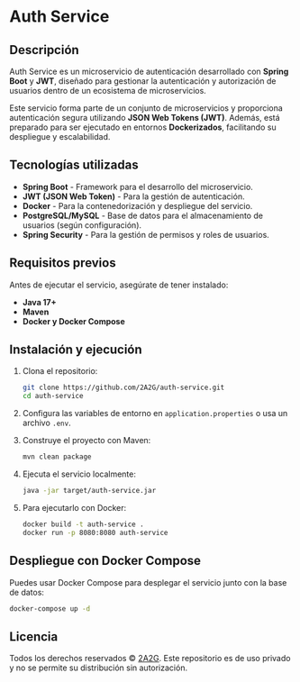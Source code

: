 # Auth Service

## Descripción

Auth Service es un microservicio de autenticación desarrollado con **Spring Boot** y **JWT**, diseñado para gestionar la
autenticación y autorización de usuarios dentro de un ecosistema de microservicios.

Este servicio forma parte de un conjunto de microservicios y proporciona autenticación segura utilizando **JSON Web
Tokens (JWT)**. Además, está preparado para ser ejecutado en entornos **Dockerizados**, facilitando su despliegue y
escalabilidad.

## Tecnologías utilizadas

- **Spring Boot** - Framework para el desarrollo del microservicio.
- **JWT (JSON Web Token)** - Para la gestión de autenticación.
- **Docker** - Para la contenedorización y despliegue del servicio.
- **PostgreSQL/MySQL** - Base de datos para el almacenamiento de usuarios (según configuración).
- **Spring Security** - Para la gestión de permisos y roles de usuarios.

## Requisitos previos

Antes de ejecutar el servicio, asegúrate de tener instalado:

- **Java 17+**
- **Maven**
- **Docker y Docker Compose**

## Instalación y ejecución

1. Clona el repositorio:

   ```bash
   git clone https://github.com/2A2G/auth-service.git
   cd auth-service
   ```

2. Configura las variables de entorno en `application.properties` o usa un archivo `.env`.

3. Construye el proyecto con Maven:

   ```bash
   mvn clean package
   ```

4. Ejecuta el servicio localmente:

   ```bash
   java -jar target/auth-service.jar
   ```

5. Para ejecutarlo con Docker:

   ```bash
   docker build -t auth-service .
   docker run -p 8080:8080 auth-service
   ```

## Despliegue con Docker Compose

Puedes usar Docker Compose para desplegar el servicio junto con la base de datos:

   ```bash
  docker-compose up -d
   ```

## Licencia

Todos los derechos reservados © [2A2G](https://github.com/2A2G). Este repositorio es de uso privado y no se permite su
distribución sin autorización.


